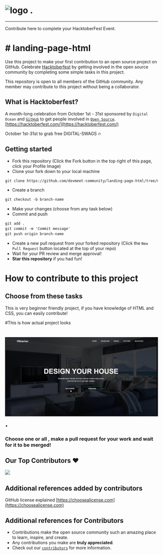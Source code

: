 
# <img width="600"  alt="logo" src="https://hacktoberfest.com/_next/static/media/logo-hacktoberfest--horizontal.ebc5fdc8.svg"> .




-----------------------------------------------------------------------------------------------------------------------------------------------------------

Contribute here to complete your HacktoberFest Event. 

# # landing-page-html

Use this project to make your first contribution to an open source project on GitHub.
Celebrate [Hacktoberfest](https://hacktoberfest.com/) by getting involved in the open source community by completing some simple tasks in this project.

This repository is open to all members of the GitHub community. Any member may contribute to this project without being a collaborator.

## What is Hacktoberfest?

A month-long celebration from October 1st - 31st sponsored by `Digital Ocean` and [`GitHub`](https://dev.to/this-is-learning/hacktoberfest-2022-is-almost-there-get-ready-4ifb) to get people involved in [`Open Source`](https://github.com/open-source). 
[https://hacktoberfest.com/](https://hacktoberfest.com/)

October 1st-31st to grab free DIGITAL-SWAGS 🔥


## Getting started

- Fork this repository (Click the Fork button in the top right of this page, click your Profile Image)
- Clone your fork down to your local machine

```markdown
git clone https://github.com/devmeet-community/landing-page-html/tree/main
```

- Create a branch

```markdown
git checkout -b branch-name
```

- Make your changes (choose from any task below)
- Commit and push

```markdown
git add .
git commit -m 'Commit message'
git push origin branch-name
```

- Create a new pull request from your forked repository (Click the `New Pull Request` button located at the top of your repo)
- Wait for your PR review and merge approval!
- **Star this repository** if you had fun!

# How to contribute to this project

## Choose from these tasks

This is very beginner friendly project, if you have knowledge of HTML and CSS, you can easily contribute!

#This is how actual project looks
# <img width="600"  alt="logo" src="https://github.com/devmeet-community/landing-page-html/blob/main/Picture.jpg"> .

### Choose one or all , make a pull request for your work and wait for it to be merged!

## Our Top Contributors ♥️

<a href="https://github.com/devmeet-community/hacktoberfest-starter-project/graphs/contributors">
  <img src="https://contrib.rocks/image?repo=devmeet-community/hacktoberfest-starter-project" />
</a>

## Additional references added by contributors

GitHub license explained [https://choosealicense.com](https://choosealicense.com)

## Additional references for Contributors
- Contributions make the open source community such an amazing place to learn, inspire, and create.
- Any contributions you make are **truly appreciated**.
- Check out our [`contributors`](./CONTRIBUTING.md) for more information.
